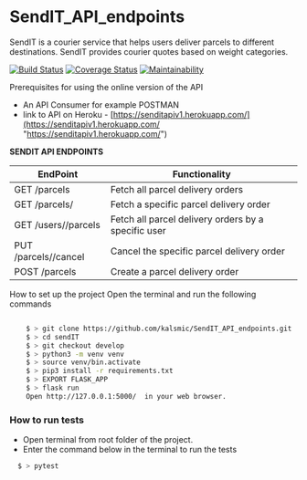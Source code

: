 # SendIT_API_endpoints
SendIT is a courier service that helps users deliver parcels to different destinations. SendIT provides courier quotes based on weight categories.



[![Build Status](https://travis-ci.org/kalsmic/SendIT_API_endpoints.svg?branch=develop)](https://travis-ci.org/kalsmic/SendIT_API_endpoints)
[![Coverage Status](https://coveralls.io/repos/github/kalsmic/SendIT_API_endpoints/badge.svg?branch=develop)](https://coveralls.io/github/kalsmic/SendIT_API_endpoints?branch=develop)
[![Maintainability](https://api.codeclimate.com/v1/badges/e99a380566f753e21417/maintainability)](https://codeclimate.com/github/kalsmic/SendIT_API_endpoints/maintainability) 
 
 Prerequisites for using the online version of the API
 - An API Consumer for example POSTMAN
 - link to API on Heroku  - [https://senditapiv1.herokuapp.com/](https://senditapiv1.herokuapp.com/ "https://senditapiv1.herokuapp.com/")

**SENDIT API ENDPOINTS**

| EndPoint                       | Functionality                                      |
| ------------------------------ | -------------------------------------------------- |
| GET /parcels                   | Fetch all parcel delivery orders                   |
| GET /parcels/<parcelId>        | Fetch a specific parcel delivery order             |
| GET /users/<userId>/parcels    | Fetch all parcel delivery orders by a specific user|
| PUT /parcels/<parcelId>/cancel | Cancel the specific parcel delivery order          |
| POST /parcels                  | Create a parcel delivery order                     |

How to set up the project
Open the terminal and run the following commands
```bash

    $ > git clone https://github.com/kalsmic/SendIT_API_endpoints.git
    $ > cd sendIT
    $ > git checkout develop
    $ > python3 -m venv venv
    $ > source venv/bin.activate
    $ > pip3 install -r requirements.txt
    $ > EXPORT FLASK_APP
    $ > flask run
    Open http://127.0.0.1:5000/  in your web browser.
   ```
### How to run tests
- Open terminal from root folder of the project.
- Enter the command below in the terminal to run the tests
```bash
  $ > pytest
  ```
